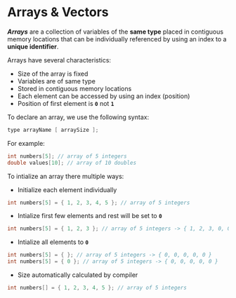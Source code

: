 # Arrays & Vectors

***Arrays*** are a collection of variables of the **same type** placed in contiguous memory locations that can be individually referenced by using an index to a **unique identifier**.

Arrays have several characteristics:

- Size of the array is fixed
- Variables are of same type
- Stored in contiguous memory locations
- Each element can be accessed by using an index (position)
- Position of first element is **`0`** not **`1`**

To declare an array, we use the following syntax:

```cpp
type arrayName [ arraySize ];
```

For example:

```cpp
int numbers[5]; // array of 5 integers
double values[10]; // array of 10 doubles
```

To intialize an array there multiple ways:

- Initialize each element individually

```cpp
int numbers[5] = { 1, 2, 3, 4, 5 }; // array of 5 integers
```

- Intialize first few elements and rest will be set to **`0`**

```cpp
int numbers[5] = { 1, 2, 3 }; // array of 5 integers -> { 1, 2, 3, 0, 0 }
```

- Intialize all elements to **`0`**

```cpp
int numbers[5] = { }; // array of 5 integers -> { 0, 0, 0, 0, 0 }
int numbers[5] = { 0 }; // array of 5 integers -> { 0, 0, 0, 0, 0 }
```

- Size automatically calculated by compiler

```cpp
int numbers[] = { 1, 2, 3, 4, 5 }; // array of 5 integers
```
